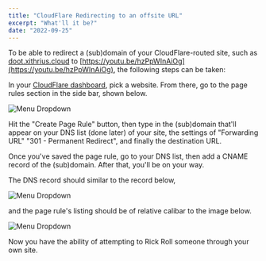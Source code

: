 ```yaml
---
title: "CloudFlare Redirecting to an offsite URL"
excerpt: "What'll it be?"
date: "2022-09-25"
---
```


To be able to redirect a (sub)domain of your CloudFlare-routed site, such as [doot.xithrius.cloud](https://doot.xithrius.cloud) to [https://youtu.be/hzPpWInAiOg](https://youtu.be/hzPpWInAiOg), the following steps can be taken:

In your [CloudFlare dashboard](https://dash.cloudflare.com/), pick a website. From there, go to the page rules section in the side bar, shown below.

![Menu Dropdown](/images/posts/cloudflare-offsite-redirects/menu-dropdown.png)

Hit the "Create Page Rule" button, then type in the (sub)domain that'll appear on your DNS list (done later) of your site, the settings of "Forwarding URL" "301 - Permanent Redirect", and finally the destination URL.

Once you've saved the page rule, go to your DNS list, then add a CNAME record of the (sub)domain. After that, you'll be on your way.

The DNS record should similar to the record below,

![Menu Dropdown](/images/posts/cloudflare-offsite-redirects/dns-record.png)

and the page rule's listing should be of relative calibar to the image below.

![Menu Dropdown](/images/posts/cloudflare-offsite-redirects/page-rule.png)

Now you have the ability of attempting to Rick Roll someone through your own site.
